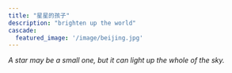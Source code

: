 ```yaml
---
title: "星星的孩子"
description: "brighten up the world"
cascade:
  featured_image: '/image/beijing.jpg'
---
```

*A star may be a small one, but it can light up the whole of the sky.*
